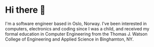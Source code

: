 # Hi there 👋

I'm a software engineer based in Oslo, Norway. I've been interested in
computers, electronics and coding since I was a child, and received my formal
education in Computer Engineering from the Thomas J. Watson College of
Engineering and Applied Science in Binghamton, NY.

<!--
**ianrobrien/ianrobrien** is a ✨ _special_ ✨ repository because its `README.md`
(this file) appears on your GitHub profile.

Here are some ideas to get you started:

- 🔭 I’m currently working on ...
- 🌱 I’m currently learning ...
- 👯 I’m looking to collaborate on ...
- 🤔 I’m looking for help with ...
- 💬 Ask me about ...
- 📫 How to reach me: ...
- 😄 Pronouns: ...
- ⚡ Fun fact: ...
-->
